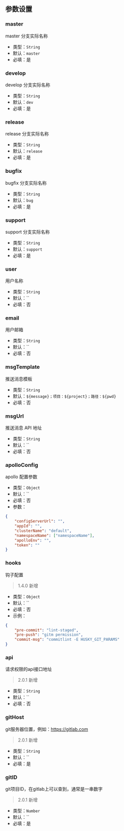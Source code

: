 ## 参数设置

### master

master 分支实际名称

-   类型：`String`
-   默认：`master`
-   必填：是

### develop

develop 分支实际名称

-   类型：`String`
-   默认：`dev`
-   必填：是

### release

release 分支实际名称

-   类型：`String`
-   默认：`release`
-   必填：是

### bugfix

bugfix 分支实际名称

-   类型：`String`
-   默认：`bug`
-   必填：是

### support <Badge text="已弃用" type="error"/>

support 分支实际名称

-   类型：`String`
-   默认：`support`
-   必填：是

### user

用户名称

-   类型：`String`
-   默认：``
-   必填：否

### email

用户邮箱

-   类型：`String`
-   默认：``
-   必填：否

### msgTemplate

推送消息模板

-   类型：`String`
-   默认：`${message}；项目：${project}；路径：${pwd}`
-   必填：否

### msgUrl

推送消息 API 地址

-   类型：`String`
-   默认：``
-   必填：否

### apolloConfig

apollo 配置参数

-   类型：`Object`
-   默认：``
-   必填：否
-   参数：

```json
{
    "configServerUrl": "",
    "appId": "",
    "clusterName": "default",
    "namespaceName": ["namespaceName"],
    "apolloEnv": "",
    "token": ""
}
```

### hooks

钩子配置

> 1.4.0 新增

-   类型：`Object`
-   默认：``
-   必填：否
-   示例：

```json
{
    "pre-commit": "lint-staged",
    "pre-push": "gitm permission",
    "commit-msg": "commitlint -E HUSKY_GIT_PARAMS"
}
```

### api

请求权限的api接口地址

> 2.0.1 新增

-   类型：`String`
-   默认：``
-   必填：否


### gitHost

git服务器位置，例如：https://gitlab.com

> 2.0.1 新增

-   类型：`String`
-   默认：``
-   必填：是


### gitID

git项目ID，在gitlab上可以查到，通常是一串数字

> 2.0.1 新增

-   类型：`Number`
-   默认：``
-   必填：是
